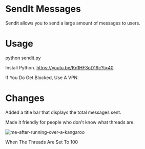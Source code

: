 # SendIt Messages
Sendit allows you to send a large amount of messages to users.

# Usage
python sendit.py

Install Python. https://youtu.be/Kn1HF3oD19c?t=40

If You Do Get Blocked, Use A VPN.


# Changes
Added a title bar that displays the total messages sent.

Made it friendly for people who don't know what threads are.
 
 
 
 
![me-after-running-over-a-kangaroo](https://user-images.githubusercontent.com/79897291/190108272-233c88a9-27c6-4880-ba7f-7797835096b3.gif)

When The Threads Are Set To 100
